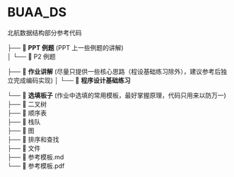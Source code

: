 # BUAA_DS
北航数据结构部分参考代码

├── 📁 **PPT 例题** (PPT 上一些例题的讲解)  
│   └── 📁 P2 例题  

├── 📁 **作业讲解** (尽量只提供一些核心思路（程设基础练习除外），建议参考后独立完成编码实现)
│   └── 📁 **程序设计基础练习** 

└── 📁 **选填板子** (作业中选填的常用模板，最好掌握原理，代码只用来以防万一)  
    ├── 📁 二叉树  
    ├── 📁 顺序表  
    ├──  📁 栈队  
    ├── 📁 图  
    ├── 📁 排序和查找  
    ├── 📁 文件  
    ├── 📄 参考模板.md  
    └── 📄 参考模板.pdf  
